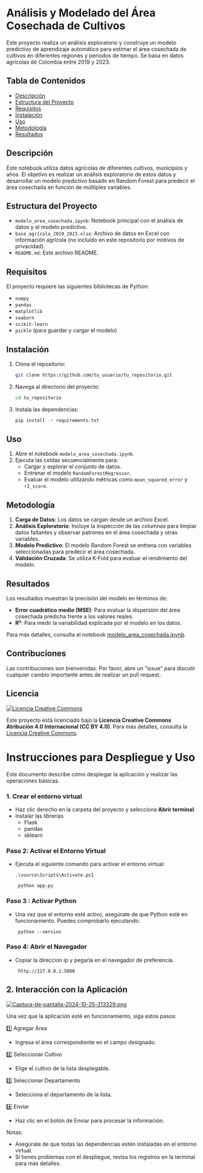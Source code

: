 # Análisis y Modelado del Área Cosechada de Cultivos

Este proyecto realiza un análisis exploratorio y construye un modelo predictivo de aprendizaje automático para estimar el área cosechada de cultivos en diferentes regiones y periodos de tiempo. Se basa en datos agrícolas de Colombia entre 2019 y 2023.

## Tabla de Contenidos
- [Descripción](#descripción)
- [Estructura del Proyecto](#estructura-del-proyecto)
- [Requisitos](#requisitos)
- [Instalación](#instalación)
- [Uso](#uso)
- [Metodología](#metodología)
- [Resultados](#resultados)

## Descripción
Este notebook utiliza datos agrícolas de diferentes cultivos, municipios y años. El objetivo es realizar un análisis exploratorio de estos datos y desarrollar un modelo predictivo basado en Random Forest para predecir el área cosechada en función de múltiples variables.

## Estructura del Proyecto
- `modelo_area_cosechada.ipynb`: Notebook principal con el análisis de datos y el modelo predictivo.
- `base_agrícola_2019_2023.xlsx`: Archivo de datos en Excel con información agrícola (no incluido en este repositorio por motivos de privacidad).
- `README.md`: Este archivo README.
  
## Requisitos
El proyecto requiere las siguientes bibliotecas de Python:
- `numpy`
- `pandas`
- `matplotlib`
- `seaborn`
- `scikit-learn`
- `pickle` (para guardar y cargar el modelo)

## Instalación
1. Clona el repositorio:
    ```bash
    git clone https://github.com/tu_usuario/tu_repositorio.git
    ```
2. Navega al directorio del proyecto:
    ```bash
    cd tu_repositorio
    ```
3. Instala las dependencias:
    ```bash
    pip install -r requirements.txt
    ```

## Uso
1. Abre el notebook `modelo_area_cosechada.ipynb`.
2. Ejecuta las celdas secuencialmente para:
   - Cargar y explorar el conjunto de datos.
   - Entrenar el modelo `RandomForestRegressor`.
   - Evaluar el modelo utilizando métricas como `mean_squared_error` y `r2_score`.

## Metodología
1. **Carga de Datos**: Los datos se cargan desde un archivo Excel.
2. **Análisis Exploratorio**: Incluye la inspección de las columnas para limpiar datos faltantes y observar patrones en el área cosechada y otras variables.
3. **Modelo Predictivo**: El modelo Random Forest se entrena con variables seleccionadas para predecir el área cosechada.
4. **Validación Cruzada**: Se utiliza K-Fold para evaluar el rendimiento del modelo.

## Resultados
Los resultados muestran la precisión del modelo en términos de:
- **Error cuadrático medio (MSE)**: Para evaluar la dispersión del área cosechada predicha frente a los valores reales.
- **R²**: Para medir la variabilidad explicada por el modelo en los datos.

Para más detalles, consulta el notebook [modelo_area_cosechada.ipynb](modelo_area_cosechada.ipynb).

## Contribuciones
Las contribuciones son bienvenidas. Por favor, abre un "issue" para discutir cualquier cambio importante antes de realizar un pull request.

## Licencia
[![Licencia Creative Commons](https://i.creativecommons.org/l/by/4.0/88x31.png)](https://creativecommons.org/licenses/by/4.0/)

Este proyecto está licenciado bajo la **Licencia Creative Commons Atribución 4.0 Internacional (CC BY 4.0)**. Para más detalles, consulta la [Licencia Creative Commons](https://creativecommons.org/licenses/by/4.0/).



# Instrucciones para Despliegue y Uso

Este documento describe cómo desplegar la aplicación y realizar las operaciones básicas.

### 1. Crear el entorno virtual

- Haz clic derecho en la carpeta del proyecto y selecciona **Abrir terminal**.
- Instalar las librerias
   - Flask
   - pandas
   - sklearn 

### Paso 2: Activar el Entorno Virtual
- Ejecuta el siguiente comando para activar el entorno virtual:
  
  ```
  .\source\Scripts\Activate.ps1
  ```
  ```
   python app.py
  ```

### Paso 3 : Activar Python

- Una vez que el entorno esté activo, asegúrate de que Python esté en funcionamiento. Puedes comprobarlo ejecutando:

  ```
   python --version
  ```
### Paso 4: Abrir el Navegador

- Copiar la direccion ip y pegarla en el navegador de preferencia.
  
  ```
   http://127.0.0.1:5000
  ```

## 2. Interacción con la Aplicación

[![Captura-de-pantalla-2024-10-25-213329.png](https://i.postimg.cc/Jhvt5fTM/Captura-de-pantalla-2024-10-25-213329.png)](https://postimg.cc/cK7ssbyb)

Una vez que la aplicación esté en funcionamiento, siga  estos pasos:

1️⃣ Agregar Área
 - Ingresa el área correspondiente en el campo designado.
  
2️⃣ Seleccionar Cultivo
- Elige el cultivo de la lista desplegable.
  
3️⃣ Seleccionar Departamento
- Selecciona el departamento de la lista.
  
4️⃣ Enviar
- Haz clic en el botón de Enviar para procesar la información.
  
Notas:
- Asegúrate de que todas las dependencias estén instaladas en el entorno virtual.
- Si tienes problemas con el despliegue, revisa los registros en la terminal para más detalles.
